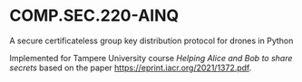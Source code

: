 # COMP.SEC.220-AINQ
A secure certificateless group key distribution protocol for drones in Python

Implemented for Tampere University course *Helping Alice and Bob to share secrets* based on the paper https://eprint.iacr.org/2021/1372.pdf.
